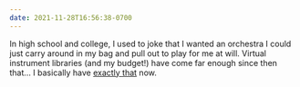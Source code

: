 ```yaml
---
date: 2021-11-28T16:56:38-0700
---
```


In high school and college, I used to joke that I wanted an orchestra I could just carry around in my bag and pull out to play for me at will. Virtual instrument libraries (and my budget!) have come far enough since then that… I basically have [exactly that][bbcso] now.

[bbcso]: https://www.spitfireaudio.com/bbcso/
